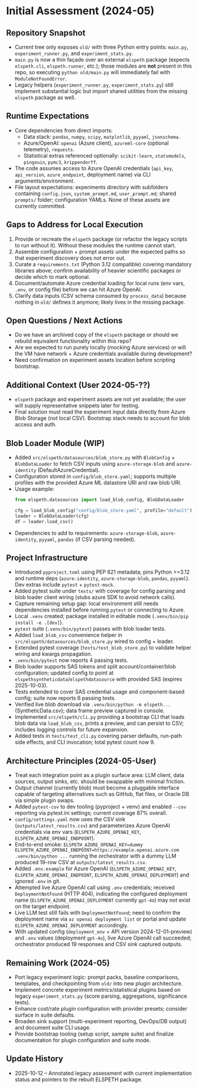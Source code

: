 # Initial Assessment (2024-05)
<!-- UPDATE 2025-10-12: ELSPETH core package, plugin architecture, and sample suite are now fully implemented under `src/elspeth/`. The legacy `old/` scripts remain archival; current orchestration flows live in `src/elspeth/core/experiments/runner.py`, `src/elspeth/cli.py`, and associated plugins. -->

## Repository Snapshot
- Current tree only exposes `old/` with three Python entry points: `main.py`, `experiment_runner.py`, and `experiment_stats.py`.
- `main.py` is now a thin façade over an external `elspeth` package (expects `elspeth.cli`, `elspeth.runner`, etc.); those modules are **not** present in this repo, so executing `python old/main.py` will immediately fail with `ModuleNotFoundError`.
- Legacy helpers (`experiment_runner.py`, `experiment_stats.py`) still implement substantial logic but import shared utilities from the missing `elspeth` package as well.
<!-- UPDATE 2025-10-12: The modern stack lives in `src/elspeth/` with equivalent functionality; see `docs/architecture/architecture-overview.md` for the current system design. -->

## Runtime Expectations
- Core dependencies from direct imports:
  - Data stack: `pandas`, `numpy`, `scipy`, `matplotlib`, `pyyaml`, `jsonschema`.
  - Azure/OpenAI: `openai` (Azure client), `azureml-core` (optional telemetry), `requests`.
  - Statistical extras referenced optionally: `scikit-learn`, `statsmodels`, `pingouin`, `pymc3`, `krippendorff`.
- The code assumes access to Azure OpenAI credentials (`api_key`, `api_version`, `azure_endpoint`, deployment name) via CLI arguments/environment.
- File layout expectations: experiments directory with subfolders containing `config.json`, `system_prompt.md`, `user_prompt.md`; shared `prompts/` folder; configuration YAMLs. None of these assets are currently committed.

## Gaps to Address for Local Execution
1. Provide or recreate the `elspeth` package (or refactor the legacy scripts to run without it). Without these modules the runtime cannot start.
2. Assemble configuration + prompt assets under the expected paths so that experiment discovery does not error out.
3. Curate a `requirements.txt` (Python 3.12 compatible) covering mandatory libraries above; confirm availability of heavier scientific packages or decide which to mark optional.
4. Document/automate Azure credential loading for local runs (env vars, `.env`, or config file) before we can hit Azure OpenAI.
5. Clarify data inputs (CSV schema consumed by `process_data`) because nothing in `old/` defines it anymore; likely lives in the missing package.

## Open Questions / Next Actions
- Do we have an archived copy of the `elspeth` package or should we rebuild equivalent functionality within this repo?
- Are we expected to run purely locally (mocking Azure services) or will the VM have network + Azure credentials available during development?
- Need confirmation on experiment assets location before scripting bootstrap.

## Additional Context (User 2024-05-??)
- `elspeth` package and experiment assets are not yet available; the user will supply representative snippets later for testing.
- Final solution must read the experiment input data directly from Azure Blob Storage (not local CSV). Bootstrap stack needs to account for blob access and auth.

## Blob Loader Module (WIP)
- Added `src/elspeth/datasources/blob_store.py` with `BlobConfig` + `BlobDataLoader` to fetch CSV inputs using `azure-storage-blob` and `azure-identity` (DefaultAzureCredential).
- Configuration stored in `config/blob_store.yaml`; supports multiple profiles with the provided Azure ML datastore URI and raw blob URI.
- Usage example:
  ```python
  from elspeth.datasources import load_blob_config, BlobDataLoader

  cfg = load_blob_config("config/blob_store.yaml", profile="default")
  loader = BlobDataLoader(cfg)
  df = loader.load_csv()
  ```
- Dependencies to add to requirements: `azure-storage-blob`, `azure-identity`, `pyyaml`, `pandas` (if CSV parsing needed).

## Project Infrastructure
- Introduced `pyproject.toml` using PEP 621 metadata; pins Python >=3.12 and runtime deps (`azure-identity`, `azure-storage-blob`, `pandas`, `pyyaml`). Dev extras include `pytest` + `pytest-mock`.
- Added pytest suite under `tests/` with coverage for config parsing and blob loader client wiring (stubs azure SDK to avoid network calls).
- Capture remaining setup gap: local environment still needs dependencies installed before running `pytest` or connecting to Azure.
- Local `.venv` created; package installed in editable mode (`.venv/bin/pip install -e .[dev]`).
- `pytest` suite (`.venv/bin/pytest`) passes with blob loader tests.
- Added `load_blob_csv` convenience helper in `src/elspeth/datasources/blob_store.py` wired to config + loader.
- Extended pytest coverage (`tests/test_blob_store.py`) to validate helper wiring and kwargs propagation.
- `.venv/bin/pytest` now reports 4 passing tests.
- Blob loader supports SAS tokens and split account/container/blob configuration; updated config to point at `elspethsyntheticdata`/`elspethdatasource` with provided SAS (expires 2025-10-03).
- Tests extended to cover SAS credential usage and component-based config; suite now reports 6 passing tests.
- Verified live blob download via `.venv/bin/python -m elspeth...` (SyntheticData.csv); data frame preview captured in console.
- Implemented `src/elspeth/cli.py` providing a bootstrap CLI that loads blob data via `load_blob_csv`, prints a preview, and can persist to CSV; includes logging controls for future expansion.
- Added tests in `tests/test_cli.py` covering parser defaults, run-path side effects, and CLI invocation; total pytest count now 9.

## Architecture Principles (2024-05-User)
- Treat each integration point as a plugin surface area: LLM client, data sources, output sinks, etc. should be swappable with minimal friction.
- Output channel (currently blob) must become a pluggable interface capable of targeting alternatives such as GitHub, flat files, or Oracle DB via simple plugin swaps.
- Added `pytest-cov` to dev tooling (pyproject + venv) and enabled `--cov` reporting via pytest.ini settings; current coverage 87% overall.
- `config/settings.yaml` now uses the CSV sink (`outputs/latest_results.csv`) and parameterizes Azure OpenAI credentials via env vars (`ELSPETH_AZURE_OPENAI_KEY`, `ELSPETH_AZURE_OPENAI_ENDPOINT`).
- End-to-end smoke: `ELSPETH_AZURE_OPENAI_KEY=dummy ELSPETH_AZURE_OPENAI_ENDPOINT=https://example.openai.azure.com .venv/bin/python ...` running the orchestrator with a dummy LLM produced 19-row CSV at `outputs/latest_results.csv`.
- Added `.env.example` for Azure OpenAI (`ELSPETH_AZURE_OPENAI_KEY`, `ELSPETH_AZURE_OPENAI_ENDPOINT`, `ELSPETH_AZURE_OPENAI_DEPLOYMENT`) and ignored `.env` in git.
- Attempted live Azure OpenAI call using `.env` credentials; received `DeploymentNotFound` (HTTP 404), indicating the configured deployment name (`ELSPETH_AZURE_OPENAI_DEPLOYMENT` currently `gpt-4o`) may not exist on the target endpoint.
- Live LLM test still fails with `DeploymentNotFound`; need to confirm the deployment name via `az openai deployment list` or portal and update `ELSPETH_AZURE_OPENAI_DEPLOYMENT` accordingly.
- With updated config (`deployment_env` + API version 2024-12-01-preview) and `.env` values (deployment `gpt-4o`), live Azure OpenAI call succeeded; orchestrator produced 19 responses and CSV sink captured outputs.

## Remaining Work (2024-05)
- Port legacy experiment logic: prompt packs, baseline comparisons, templates, and checkpointing from `old/` into new plugin architecture.
- Implement concrete experiment metrics/statistical plugins based on legacy `experiment_stats.py` (score parsing, aggregations, significance tests).
- Enhance cost/rate plugin configuration with provider presets; consider surface in suite defaults.
- Broaden sink support (multi-experiment reporting, DevOps/DB output) and document suite CLI usage.
- Provide bootstrap tooling (setup script, sample suite) and finalize documentation for plugin configuration and suite mode.
<!-- UPDATE 2025-10-12: Phases 5–7 delivered metrics plugins, analytics reporting, Azure telemetry middleware, and documentation/CLI tooling. Remaining roadmap items live in `notes/phase7-docs.md` and subsequent phase notes. -->

## Update History
- 2025-10-12 – Annotated legacy assessment with current implementation status and pointers to the rebuilt ELSPETH package.
